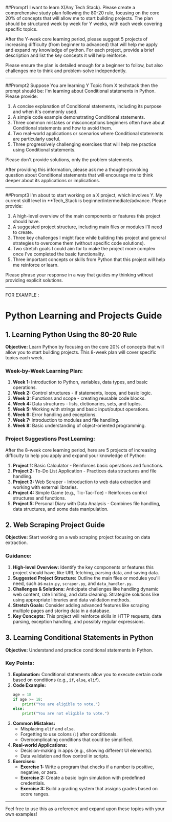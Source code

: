 ##Prompt1
I want to learn X(Any Tech Stack). Please create a comprehensive study plan following the 80-20 rule, focusing on the core 20% of concepts that will allow me to start building projects. The plan should be structured week by week for Y weeks, with each week covering specific topics.

After the Y-week core learning period, please suggest 5 projects of increasing difficulty (from beginner to advanced) that will help me apply and expand my knowledge of python. For each project, provide a brief description and list the key concepts it will help reinforce.

Please ensure the plan is detailed enough for a beginner to follow, but also challenges me to think and problem-solve independently.

---

##Prompt2
Suppose You are learning Y Topic from X techstack then the prompt should be:
I'm learning about Conditional statements in Python. Please provide:

1. A concise explanation of Conditional statements, including its purpose and when it's commonly used.
2. A simple code example demonstrating Conditional statements.
3. Three common mistakes or misconceptions beginners often have about Conditional statements and how to avoid them.
4. Two real-world applications or scenarios where Conditional statements are particularly useful.
5. Three progressively challenging exercises that will help me practice using Conditional statements.

Please don't provide solutions, only the problem statements.

After providing this information, please ask me a thought-provoking question about Conditional statements that will encourage me to think deeper about its applications or implications.

---
##Prompt3
I'm about to start working on a X project, which involves Y. My current skill level in **Tech_Stack is beginner/intermediate/advance. Please provide:

1. A high-level overview of the main components or features this project should have.
2. A suggested project structure, including main files or modules I'll need to create.
3. Three key challenges I might face while building this project and general strategies to overcome them (without specific code solutions).
4. Two stretch goals I could aim for to make the project more complex once I've completed the basic functionality.
5. Three important concepts or skills from Python that this project will help me reinforce or learn.

Please phrase your response in a way that guides my thinking without providing explicit solutions.

---
FOR EXAMPLE :
# Python Learning and Projects Guide

## 1. Learning Python Using the 80-20 Rule

**Objective:** Learn Python by focusing on the core 20% of concepts that will allow you to start building projects. This 8-week plan will cover specific topics each week.

### Week-by-Week Learning Plan:
1. **Week 1:** Introduction to Python, variables, data types, and basic operations.
2. **Week 2:** Control structures - if statements, loops, and basic logic.
3. **Week 3:** Functions and scope - creating reusable code blocks.
4. **Week 4:** Data structures - lists, dictionaries, sets, and tuples.
5. **Week 5:** Working with strings and basic input/output operations.
6. **Week 6:** Error handling and exceptions.
7. **Week 7:** Introduction to modules and file handling.
8. **Week 8:** Basic understanding of object-oriented programming.

### Project Suggestions Post Learning:
After the 8-week core learning period, here are 5 projects of increasing difficulty to help you apply and expand your knowledge of Python:

1. **Project 1:** Basic Calculator - Reinforces basic operations and functions.
2. **Project 2:** To-Do List Application - Practices data structures and file handling.
3. **Project 3:** Web Scraper - Introduction to web data extraction and working with external libraries.
4. **Project 4:** Simple Game (e.g., Tic-Tac-Toe) - Reinforces control structures and functions.
5. **Project 5:** Personal Diary with Data Analysis - Combines file handling, data structures, and some data manipulation.

## 2. Web Scraping Project Guide

**Objective:** Start working on a web scraping project focusing on data extraction.

### Guidance:
1. **High-level Overview:** Identify the key components or features this project should have, like URL fetching, parsing data, and saving data.
2. **Suggested Project Structure:** Outline the main files or modules you'll need, such as `main.py`, `scraper.py`, and `data_handler.py`.
3. **Challenges & Solutions:** Anticipate challenges like handling dynamic web content, rate limiting, and data cleaning. Strategize solutions like using appropriate libraries and data validation methods.
4. **Stretch Goals:** Consider adding advanced features like scraping multiple pages and storing data in a database.
5. **Key Concepts:** This project will reinforce skills in HTTP requests, data parsing, exception handling, and possibly regular expressions.

## 3. Learning Conditional Statements in Python

**Objective:** Understand and practice conditional statements in Python.

### Key Points:
1. **Explanation:** Conditional statements allow you to execute certain code based on conditions (e.g., `if`, `else`, `elif`).
2. **Code Example:**
    ```python
    age = 18
    if age >= 18:
        print("You are eligible to vote.")
    else:
        print("You are not eligible to vote.")
    ```
3. **Common Mistakes:**
   - Misplacing `elif` and `else`.
   - Forgetting to use colons (`:`) after conditionals.
   - Overcomplicating conditions that could be simplified.
4. **Real-world Applications:** 
   - Decision-making in apps (e.g., showing different UI elements).
   - Data validation and flow control in scripts.
5. **Exercises:**
   - **Exercise 1:** Write a program that checks if a number is positive, negative, or zero.
   - **Exercise 2:** Create a basic login simulation with predefined credentials.
   - **Exercise 3:** Build a grading system that assigns grades based on score ranges.

---

Feel free to use this as a reference and expand upon these topics with your own examples!

